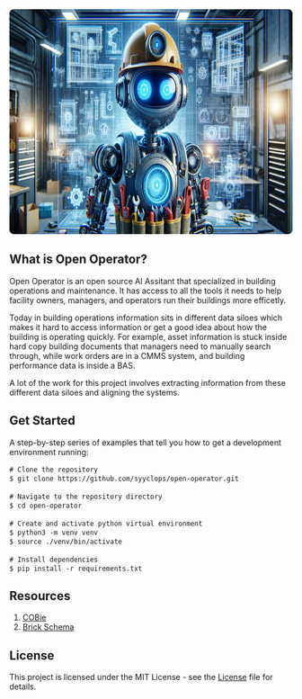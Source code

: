 <div align="center">
  <img height="400" src="./docs/images/Futuristic%20Robot%20HVAC.png" style="border-radius: 8px;"/>
</div>

## What is Open Operator?

Open Operator is an open source AI Assitant that specialized in building operations and maintenance. It has access to all the tools it needs to help facility owners, managers, and operators run their buildings more efficetly.

Today in building operations information sits in different data siloes which makes it hard to access information or get a good idea about how the building is operating quickly. For example, asset information is stuck inside hard copy building documents that managers need to manually search through, while work orders are in a CMMS system, and building performance data is inside a BAS.

A lot of the work for this project involves extracting information from these different data siloes and aligning the systems.

## Get Started

A step-by-step series of examples that tell you how to get a development environment running:

```
# Clone the repository
$ git clone https://github.com/syyclops/open-operator.git

# Navigate to the repository directory
$ cd open-operator

# Create and activate python virtual environment
$ python3 -m venv venv
$ source ./venv/bin/activate

# Install dependencies
$ pip install -r requirements.txt
```

## Resources

1. [COBie](https://www.thenbs.com/knowledge/what-is-cobie)
2. [Brick Schema](https://brickschema.org/)

## License

This project is licensed under the MIT License - see the [License](./LICENSE) file for details.
